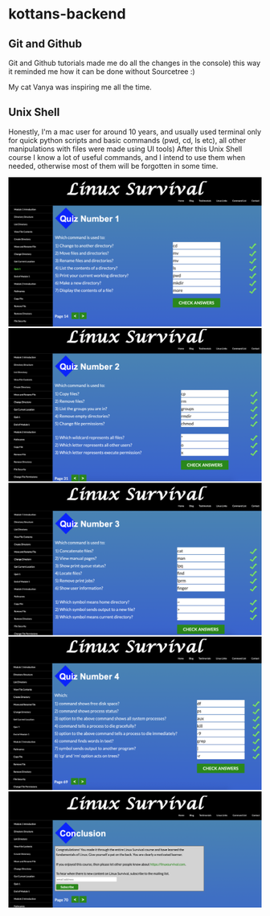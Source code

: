 # kottans-backend

## Git and Github

Git and Github tutorials made me do all the changes in the console) this way it reminded me how it can be done without Sourcetree :)

My cat Vanya was inspiring me all the time.


## Unix Shell

Honestly, I'm a mac user for around 10 years, and usually used terminal only for quick python scripts and basic commands (pwd, cd, ls etc), all other manipulations with files were made using UI tools) After this Unix Shell course I know a lot of useful commands, and I intend to use them when needed, otherwise most of them will be forgotten in some time.

![Proof screenshot](task_unix_shell/quiz-number-1.png)
![Proof screenshot](task_unix_shell/quiz-number-2.png)
![Proof screenshot](task_unix_shell/quiz-number-3.png)
![Proof screenshot](task_unix_shell/quiz-number-4.png)
![Proof screenshot](task_unix_shell/conclusion.png)